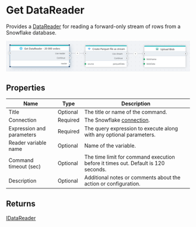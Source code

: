 # Get DataReader

Provides a [DataReader](https://learn.microsoft.com/en-us/dotnet/api/system.data.sqlclient.sqldatareader) for reading a forward-only stream of rows from a Snowflake database.

![img](../../../../images/flow/snowflake-get-datareader.png)

## Properties

| Name         | Type       | Description                                       |
|--------------|-----------------|---------------------------------------------------|
| Title           | Optional | The title or name of the command.     |
| Connection         | Required   | The Snowflake [connection](./connecting-to-snowflake.md). |
| Expression and parameters   | Required      | The query expression to execute along with any optional parameters.   |
| Reader variable name | Optional  | Name of the variable.  |
| Command timeout (sec) | Optional | The time limit for command execution before it times out. Default is 120 seconds.|
| Description   | Optional | Additional notes or comments about the action or configuration. |

## Returns

[IDataReader](https://learn.microsoft.com/en-us/dotnet/api/system.data.idatareader)